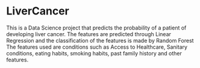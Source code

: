 # LiverCancer
This is a Data Science project that predicts the probability of a patient of developing liver cancer.
The features are predicted through Linear Regression and the classification of the features is made by Random Forest
The features used are conditions such as Access to Healthcare, Sanitary conditions, eating habits, smoking habits, past family history and other features.
